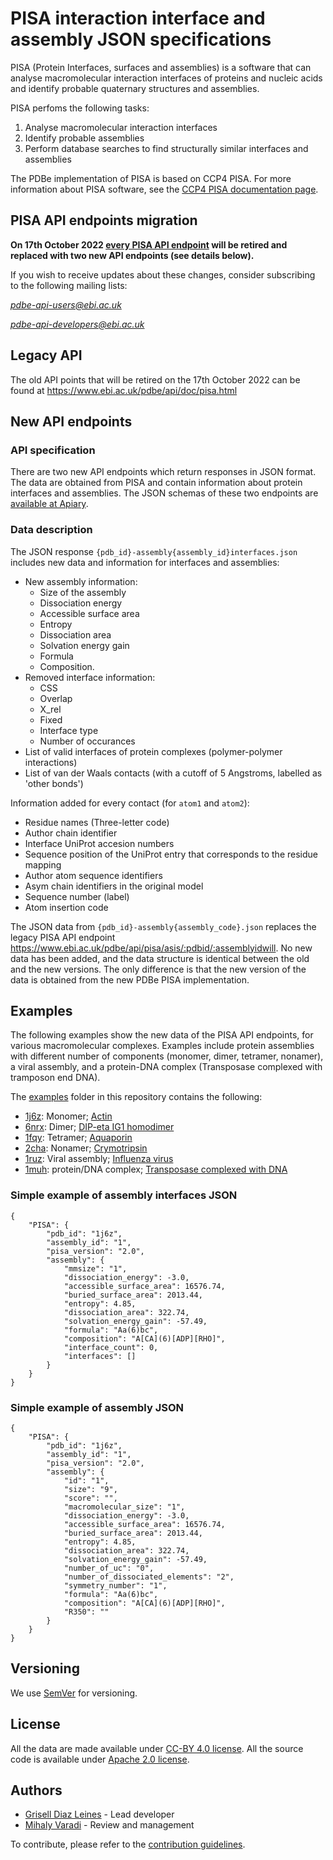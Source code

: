 # PISA interaction interface and assembly JSON specifications

PISA (Protein Interfaces, surfaces and assemblies) is a software that can analyse macromolecular interaction interfaces of proteins and nucleic acids and identify probable quaternary structures and assemblies.

PISA perfoms the following tasks:

1. Analyse macromolecular interaction interfaces 
2. Identify probable assemblies
3. Perform database searches to find structurally similar interfaces and assemblies

The PDBe implementation of PISA is based on CCP4 PISA. For more information about PISA software, see the [CCP4 PISA documentation page](https://www.ccp4.ac.uk/html/pisa.html).

## PISA API endpoints migration

**On 17th October 2022 [every PISA API endpoint](https://www.ebi.ac.uk/pdbe/api/doc/pisa.html) will be retired and replaced with two new API endpoints (see details below).**

If you wish to receive updates about these changes, consider subscribing to the following mailing lists:

*pdbe-api-users@ebi.ac.uk*

*pdbe-api-developers@ebi.ac.uk* 

## Legacy API

The old API points that will be retired on the 17th October 2022 can be found at https://www.ebi.ac.uk/pdbe/api/doc/pisa.html

## New API endpoints

### API specification
There are two new API endpoints which return responses in JSON format. The data are obtained from PISA and contain information about protein interfaces and assemblies. The JSON schemas of these two endpoints are [available at Apiary](https://pisalite.docs.apiary.io/#reference/0/pisaqualifierjson/interaction-interface-data-per-pdb-assembly-entry).

### Data description
The JSON response `{pdb_id}-assembly{assembly_id}interfaces.json` includes new data and information for interfaces and assemblies:
- New assembly information: 
  - Size of the assembly
  - Dissociation energy
  - Accessible surface area
  - Entropy
  - Dissociation area
  - Solvation energy gain
  - Formula
  - Composition.
- Removed interface information: 
  - CSS
  - Overlap
  - X_rel
  - Fixed 
  - Interface type 
  - Number of occurances
- List of valid interfaces of protein complexes (polymer-polymer interactions) 
- List of van der Waals contacts (with a cutoff of 5 Angstroms, labelled as 'other bonds')

Information added for every contact (for `atom1` and `atom2`):

- Residue names (Three-letter code)
- Author chain identifier
- Interface UniProt accesion numbers
- Sequence position of the UniProt entry that corresponds to the residue mapping 
- Author atom sequence identifiers 
- Asym chain identifiers in the original model 
- Sequence number (label)
- Atom insertion code

The JSON data from `{pdb_id}-assembly{assembly_code}.json` replaces the legacy PISA API endpoint https://www.ebi.ac.uk/pdbe/api/pisa/asis/:pdbid/:assemblyidwill. No new data has been added, and the data structure is identical between the old and the new versions. The only difference is that the new version of the data is obtained from the new PDBe PISA implementation.

## Examples 

The following examples show the new data of the PISA API endpoints, for various macromolecular complexes. Examples include protein assemblies with different number of components (monomer, dimer, tetramer, nonamer), a viral assembly, and a protein-DNA complex (Transposase complexed with tramposon end DNA).

The [examples](https://github.com/PDBe-KB/pdbe-pisa-json/tree/main/examples) folder in this repository contains the following:

- [1j6z](https://github.com/PDBe-KB/pdbe-pisa-json/tree/main/examples/monomer_1j6z): Monomer; [Actin](https://www.ebi.ac.uk/pdbe/entry/pdb/1j6z)
- [6nrx](https://github.com/PDBe-KB/pdbe-pisa-json/tree/main/examples/dimer_6nrx): Dimer; [DIP-eta IG1 homodimer](https://www.ebi.ac.uk/pdbe/entry/pdb/6nrx)
- [1fqy](https://github.com/PDBe-KB/pdbe-pisa-json/tree/main/examples/tetramer_1fpy): Tetramer; [Aquaporin](https://www.ebi.ac.uk/pdbe/entry/pdb/1fqy)
- [2cha](https://github.com/PDBe-KB/pdbe-pisa-json/tree/main/examples/nonamer_2cha): Nonamer; [Crymotripsin](https://www.ebi.ac.uk/pdbe/entry/pdb/2cha)
- [1ruz](https://github.com/PDBe-KB/pdbe-pisa-json/tree/main/examples/virus_1ruz): Viral assembly; [Influenza virus](https://www.ebi.ac.uk/pdbe/entry/pdb/1ruz)
- [1muh](https://github.com/PDBe-KB/pdbe-pisa-json/tree/main/examples/complex_dna_1muh): protein/DNA complex; [Transposase complexed with DNA](https://www.ebi.ac.uk/pdbe/entry/pdb/1muh)

### Simple example of assembly interfaces JSON
```
{
    "PISA": {
        "pdb_id": "1j6z", 
        "assembly_id": "1", 
        "pisa_version": "2.0", 
        "assembly": {
            "mmsize": "1", 
            "dissociation_energy": -3.0, 
            "accessible_surface_area": 16576.74, 
            "buried_surface_area": 2013.44, 
            "entropy": 4.85, 
            "dissociation_area": 322.74, 
            "solvation_energy_gain": -57.49, 
            "formula": "Aa(6)bc", 
            "composition": "A[CA](6)[ADP][RHO]", 
            "interface_count": 0, 
            "interfaces": []
        }
    }
}
```

### Simple example of assembly JSON
```
{
    "PISA": {
        "pdb_id": "1j6z", 
        "assembly_id": "1", 
        "pisa_version": "2.0", 
        "assembly": {
            "id": "1", 
            "size": "9", 
            "score": "", 
            "macromolecular_size": "1", 
            "dissociation_energy": -3.0, 
            "accessible_surface_area": 16576.74, 
            "buried_surface_area": 2013.44, 
            "entropy": 4.85, 
            "dissociation_area": 322.74, 
            "solvation_energy_gain": -57.49, 
            "number_of_uc": "0", 
            "number_of_dissociated_elements": "2", 
            "symmetry_number": "1", 
            "formula": "Aa(6)bc", 
            "composition": "A[CA](6)[ADP][RHO]", 
            "R350": ""
        }
    }
}
```

## Versioning

We use [SemVer](https://semver.org) for versioning.

## License

All the data are made available under [CC-BY 4.0 license](https://creativecommons.org/licenses/by/4.0/). All the source code is available under [Apache 2.0 license](https://github.com/PDBe-KB/pdbe-pisa-json/blob/main/LICENSE).

## Authors
* [Grisell Diaz Leines](https://github.com/grisell) - Lead developer
* [Mihaly Varadi](https://github.com/mvaradi) - Review and management 

To contribute, please refer to the [contribution guidelines](https://github.com/PDBe-KB/pdbe-pisa-json/blob/main/CONTRIBUTING.md).
